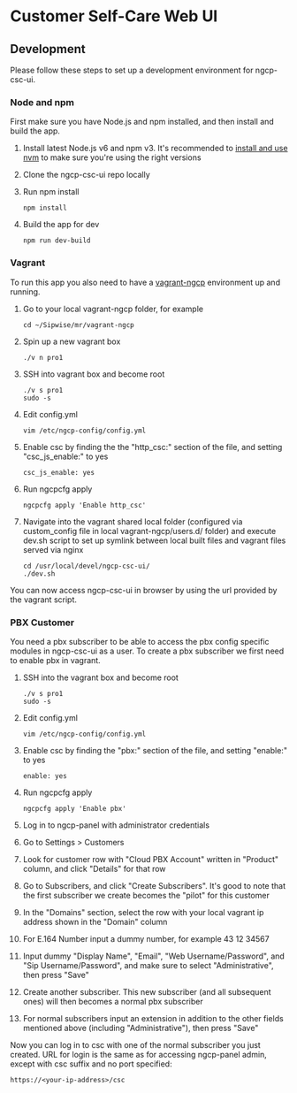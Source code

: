 # Customer Self-Care Web UI

## Development
Please follow these steps to set up a development environment for ngcp-csc-ui.

### Node and npm

First make sure you have Node.js and npm installed, and then install and build the app.

1. Install latest Node.js v6 and npm v3. It's recommended to [install and use nvm](https://github.com/creationix/nvm) to make sure you're using the right versions
1. Clone the ngcp-csc-ui repo locally
1. Run npm install

    ```npm install```

1. Build the app for dev

    ```npm run dev-build```

### Vagrant

To run this app you also need to have a [vagrant-ngcp](https://www.sipwise.org/doc/mr4.1.1/spce/ar01s04.html#_vagrant_box_for_virtualbox) environment up and running.

1. Go to your local vagrant-ngcp folder, for example

    ```cd ~/Sipwise/mr/vagrant-ngcp```

1. Spin up a new vagrant box

    ```./v n pro1```

1. SSH into vagrant box and become root

    ```
    ./v s pro1
    sudo -s
    ```

1. Edit config.yml

    ```vim /etc/ngcp-config/config.yml```

1. Enable csc by finding the the "http_csc:" section of the file, and setting "csc_js_enable:" to yes

    ```csc_js_enable: yes```

1. Run ngcpcfg apply

    ```ngcpcfg apply 'Enable http_csc'```

1. Navigate into the vagrant shared local folder (configured via custom_config file in local vagrant-ngcp/users.d/ folder) and execute dev.sh script to set up symlink between local built files and vagrant files served via nginx

    ```
    cd /usr/local/devel/ngcp-csc-ui/
    ./dev.sh
    ```

You can now access ngcp-csc-ui in browser by using the url provided by the vagrant script.

### PBX Customer

You need a pbx subscriber to be able to access the pbx config specific modules in ngcp-csc-ui as a user. To create a pbx subscriber we first need to enable pbx in vagrant.

1. SSH into the vagrant box and become root

    ```
    ./v s pro1
    sudo -s
    ```

1. Edit config.yml

    ```vim /etc/ngcp-config/config.yml```

1. Enable csc by finding the "pbx:" section of the file, and setting "enable:" to yes

    ```enable: yes```

1. Run ngcpcfg apply

    ```ngcpcfg apply 'Enable pbx'```

1. Log in to ngcp-panel with administrator credentials
1. Go to Settings > Customers
1. Look for customer row with "Cloud PBX Account" written in "Product" column, and click "Details" for that row
1. Go to Subscribers, and click "Create Subscribers". It's good to note that the first subscriber we create becomes the "pilot" for this customer
1. In the "Domains" section, select the row with your local vagrant ip address shown in the "Domain" column
1. For E.164 Number input a dummy number, for example 43 12 34567
1. Input dummy "Display Name", "Email", "Web Username/Password", and "Sip Username/Password", and make sure to select  "Administrative", then press "Save"
1. Create another subscriber. This new subscriber (and all subsequent ones) will then becomes a normal pbx subscriber
1. For normal subscribers input an extension in addition to the other fields mentioned above (including "Administrative"), then press "Save"

Now you can log in to csc with one of the normal subscriber you just created. URL for login is the same as for accessing ngcp-panel admin, except with csc suffix and no port specified:

```https://<your-ip-address>/csc```
